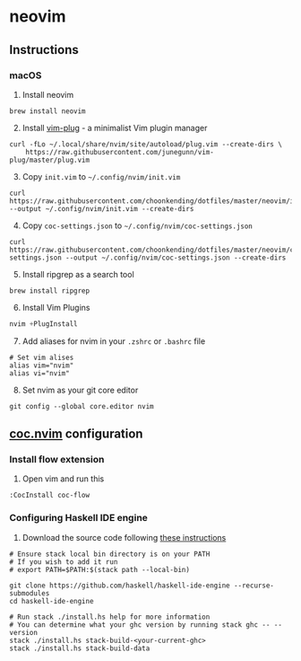 # neovim

## Instructions

### macOS

1. Install neovim
```
brew install neovim
```
2. Install [vim-plug](https://github.com/junegunn/vim-plug) - a minimalist Vim plugin manager
```
curl -fLo ~/.local/share/nvim/site/autoload/plug.vim --create-dirs \
    https://raw.githubusercontent.com/junegunn/vim-plug/master/plug.vim
```
3. Copy `init.vim` to `~/.config/nvim/init.vim`
```
curl https://raw.githubusercontent.com/choonkending/dotfiles/master/neovim/init.vim --output ~/.config/nvim/init.vim --create-dirs
```
4. Copy `coc-settings.json` to `~/.config/nvim/coc-settings.json`
```
curl https://raw.githubusercontent.com/choonkending/dotfiles/master/neovim/coc-settings.json --output ~/.config/nvim/coc-settings.json --create-dirs
```
5. Install ripgrep as a search tool
```
brew install ripgrep
```
6. Install Vim Plugins
```js
nvim +PlugInstall
```
7. Add aliases for nvim in your `.zshrc` or `.bashrc` file
```
# Set vim alises
alias vim="nvim"
alias vi="nvim"
```
8. Set nvim as your git core editor
```
git config --global core.editor nvim
```

## [coc.nvim](https://github.com/neoclide/coc.nvim) configuration

### Install flow extension
1. Open vim and run this
```
:CocInstall coc-flow
```

### Configuring Haskell IDE engine

1. Download the source code following [these instructions](https://github.com/haskell/haskell-ide-engine#download-the-source-code)
```
# Ensure stack local bin directory is on your PATH
# If you wish to add it run
# export PATH=$PATH:$(stack path --local-bin)

git clone https://github.com/haskell/haskell-ide-engine --recurse-submodules
cd haskell-ide-engine

# Run stack ./install.hs help for more information
# You can determine what your ghc version by running stack ghc -- --version
stack ./install.hs stack-build-<your-current-ghc>
stack ./install.hs stack-build-data
```
